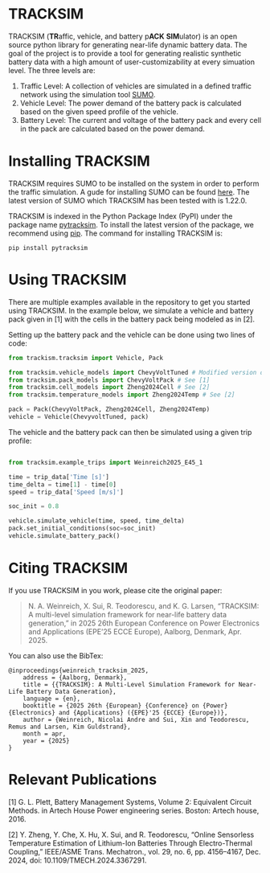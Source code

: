 # TRACKSIM

TRACKSIM (**TR**affic, vehicle, and battery p**ACK** **SIM**ulator) is an open source python library for generating near-life dynamic battery data. The goal of the project is to provide a tool for generating realistic synthetic battery data with a high amount of user-customizability at every simuation level. 
The three levels are:

1. Traffic Level: A collection of vehicles are simulated in a defined traffic network using the simulation tool [SUMO](https://sumo.dlr.de/docs/index.html).
2. Vehicle Level: The power demand of the battery pack is calculated based on the given speed profile of the vehicle.
3. Battery Level: The current and voltage of the battery pack and every cell in the pack are calculated based on the power demand.

# Installing TRACKSIM

TRACKSIM requires SUMO to be installed on the system in order to perform the traffic simulation. A gude for installing SUMO can be found [here](https://sumo.dlr.de/docs/Installing/index.html). The latest version of SUMO which TRACKSIM has been tested with is 1.22.0.

TRACKSIM is indexed in the Python Package Index (PyPI) under the package name [pytracksim](https://pypi.org/project/pytracksim/). To install the latest version of the package, we recommend using [pip](https://pip.pypa.io/en/stable/).
The command for installing TRACKSIM is:

`pip install pytracksim`

# Using TRACKSIM

There are multiple examples available in the repository to get you started using TRACKSIM. In the example below, we simulate a vehicle and battery pack given in [1] with the cells in the battery pack being modeled as in [2].

Setting up the battery pack and the vehicle can be done using two lines of code:
```python
from trackism.tracksim import Vehicle, Pack

from tracksim.vehicle_models import ChevyVoltTuned # Modified version of the model in [1]
from tracksim.pack_models import ChevyVoltPack # See [1]
from tracksim.cell_models import Zheng2024Cell # See [2]
from tracksim.temperature_models import Zheng2024Temp # See [2]

pack = Pack(ChevyVoltPack, Zheng2024Cell, Zheng2024Temp)
vehicle = Vehicle(ChevyvoltTuned, pack)
```

The vehicle and the battery pack can then be simulated using a given trip profile:
```python

from tracksim.example_trips import Weinreich2025_E45_1

time = trip_data['Time [s]']
time_delta = time[1] - time[0]
speed = trip_data['Speed [m/s]']

soc_init = 0.8

vehicle.simulate_vehicle(time, speed, time_delta)
pack.set_initial_conditions(soc=soc_init)
vehicle.simulate_battery_pack()
```

# Citing TRACKSIM
If you use TRACKSIM in you work, please cite the original paper:

> N. A. Weinreich, X. Sui, R. Teodorescu, and K. G. Larsen, “TRACKSIM: A multi-level simulation framework for near-life battery data generation,” in 2025 26th European Conference on Power Electronics and Applications (EPE’25 ECCE Europe), Aalborg, Denmark, Apr. 2025.

You can also use the BibTex:

```
@inproceedings{weinreich_tracksim_2025,
	address = {Aalborg, Denmark},
	title = {{TRACKSIM}: A Multi-Level Simulation Framework for Near-Life Battery Data Generation},
	language = {en},
	booktitle = {2025 26th {European} {Conference} on {Power} {Electronics} and {Applications} ({EPE}'25 {ECCE} {Europe})},
	author = {Weinreich, Nicolai Andre and Sui, Xin and Teodorescu, Remus and Larsen, Kim Guldstrand},
	month = apr,
	year = {2025}
}
```
# Relevant Publications

[1] G. L. Plett, Battery Management Systems, Volume 2: Equivalent Circuit Methods. in Artech House Power engineering series. Boston: Artech house, 2016.

[2] Y. Zheng, Y. Che, X. Hu, X. Sui, and R. Teodorescu, “Online Sensorless Temperature Estimation of Lithium-Ion Batteries Through Electro-Thermal Coupling,” IEEE/ASME Trans. Mechatron., vol. 29, no. 6, pp. 4156–4167, Dec. 2024, doi: 10.1109/TMECH.2024.3367291.
